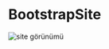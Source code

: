 # BootstrapSite
![site görünümü](<img width="1440" alt="Ekran Resmi 2023-02-06 23 52 38" src="https://user-images.githubusercontent.com/88210519/217083239-2dbfc077-84f2-41b3-a902-58ba35a4e5c0.png">
)

